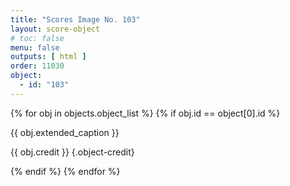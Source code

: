 ```yaml
---
title: "Scores Image No. 103"
layout: score-object
# toc: false
menu: false
outputs: [ html ]
order: 11030
object:
  - id: "103"
---
```


{% for obj in objects.object_list %}
{% if obj.id == object[0].id %}

{{ obj.extended_caption }}

{{ obj.credit }} {.object-credit}

{% endif %}
{% endfor %}
